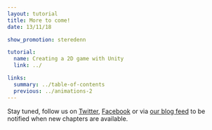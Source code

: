 ```yaml
---
layout: tutorial
title: More to come!
date: 13/11/18

show_promotion: steredenn

tutorial:
  name: Creating a 2D game with Unity
  link: ../

links:
  summary: ../table-of-contents
  previous: ../animations-2
---
```


Stay tuned, follow us on [Twitter](http://twitter.com/pixelnest), [Facebook](https://www.facebook.com/pixelneststudio) or via [our blog feed](http://feedpress.me/pixelnest) to be notified when new chapters are available.

<!--
# Rough values to get the same game as in the demo

Player scale:0.2x0.2x1
Player speed (Player script) : 25, 25

Enemy scale: 0.3x0.3x1
Enemy speed (Move script) : 5, 5


Player shot scale: 0.5x0.5x1
Player Shot speed (Move Script): 15, 15

Enemy Shot scale: 0.25x0.25x1
Enemy Shot speed (Move Script): 25, 25
-->
